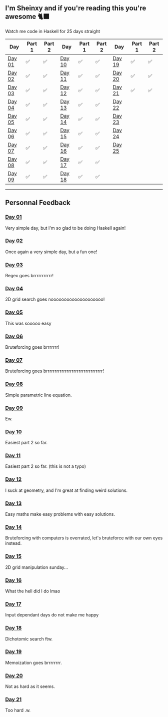 I'm Sheinxy and if you're reading this you're awesome 🐈‍⬛
---

Watch me code in Haskell for 25 days straight

| Day 	| Part 1 	| Part 2 	| Day 	| Part 1 	| Part 2 	| Day 	| Part 1 	| Part 2 	|
|-----	|--------	|--------	|-----	|--------	|--------	|-----	|--------	|--------	|
|  [Day 01](./Day_01)	|     ✅  	|     ✅   	|  [Day 10](./Day_10)	|     ✅   	|    ✅    	|  [Day 19](./Day_19)	|     ✅   	|     ✅   	|
|  [Day 02](./Day_02)	|     ✅   	|     ✅   	|  [Day 11](./Day_11)	|     ✅    |    ✅    	|  [Day 20](./Day_20)	|     ✅   	|     ✅   	|
|  [Day 03](./Day_03)	|     ✅   	|     ✅   	|  [Day 12](./Day_12)	|     ✅   	|    ✅     |  [Day 21](./Day_21)	|     ✅   	|     ✅   	|
|  [Day 04](./Day_04)	|     ✅   	|     ✅   	|  [Day 13](./Day_13)	|     ✅    |    ✅   	|  [Day 22](./Day_22)	|         	|         	|
|  [Day 05](./Day_05)	|     ✅   	|     ✅   	|  [Day 14](./Day_14)	|     ✅    |    ✅     |  [Day 23](./Day_23)	|         	|        	|
|  [Day 06](./Day_06)	|     ✅   	|     ✅   	|  [Day 15](./Day_15)	|     ✅    |    ✅    	|  [Day 24](./Day_24)	|        	|        	|
|  [Day 07](./Day_07)	|     ✅   	|     ✅   	|  [Day 16](./Day_16)	|     ✅    |    ✅   	|  [Day 25](./Day_25)	|        	|        	|
|  [Day 08](./Day_08)	|     ✅   	|     ✅   	|  [Day 17](./Day_17)	|     ✅    |    ✅    	|     	|        	|        	|
|  [Day 09](./Day_09)	|     ✅   	|     ✅   	|  [Day 18](./Day_18)	|     ✅   	|    ✅     |     	|        	|        	|

---

## Personnal Feedback

### [Day 01](./Day_01)

Very simple day, but I'm so glad to be doing Haskell again!

### [Day 02](./Day_02)

Once again a very simple day, but a fun one!

### [Day 03](./Day_03)

Regex goes brrrrrrrrrrr!

### [Day 04](./Day_04)

2D grid search goes noooooooooooooooooooo!

### [Day 05](./Day_05)

This was sooooo easy

### [Day 06](./Day_06)

Bruteforcing goes brrrrrrr!

### [Day 07](./Day_07)

Bruteforcing goes brrrrrrrrrrrrrrrrrrrrrrrrrrrrrrrrr!

### [Day 08](./Day_08)

Simple parametric line equation.

### [Day 09](./Day_09)

Ew.

### [Day 10](./Day_10)

Easiest part 2 so far.

### [Day 11](./Day_11)

Easiest part 2 so far. (this is not a typo)

### [Day 12](./Day_12)

I suck at geometry, and I'm great at finding weird solutions.

### [Day 13](./Day_13)

Easy maths make easy problems with easy solutions.

### [Day 14](./Day_14)

Bruteforcing with computers is overrated,
let's bruteforce with our own eyes instead.

### [Day 15](./Day_15)

2D grid manipulation sunday...

### [Day 16](./Day_16)

What the hell did I do lmao

### [Day 17](./Day_17)

Input dependant days do not make me happy

### [Day 18](./Day_18)

Dichotomic search ftw.

### [Day 19](./Day_19)

Memoization goes brrrrrrrr.

### [Day 20](./Day_20)

Not as hard as it seems.

### [Day 21](./Day_21)

Too hard .w.
